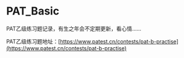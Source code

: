 # PAT_Basic

PAT乙级练习题记录，有生之年会不定期更新，看心情......

PAT乙级练习题地址：[https://www.patest.cn/contests/pat-b-practise](https://www.patest.cn/contests/pat-b-practise)
